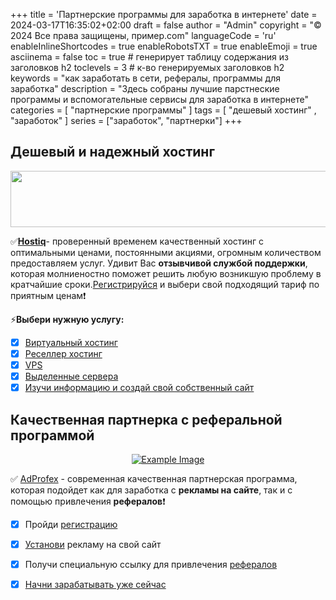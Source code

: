 +++
title = 'Партнерские программы для заработка в интернете'
date = 2024-03-17T16:35:02+02:00
draft = false
author = "Admin"
copyright = "© 2024 Все права защищены, пример.com"
languageCode = 'ru'
enableInlineShortcodes = true
enableRobotsTXT = true
enableEmoji = true
asciinema = false
toc = true # генерирует таблицу содержания из заголовков h2
toclevels = 3 # к-во генерируемых заголовков h2
keywords = "как заработать в сети, рефералы, программы для заработка"
description = "Здесь собраны лучшие парстнеские программы и вспомогательные сервисы для заработка в интернете"
categories = [ "партнерские программы" ]
tags = [ "дешевый хостинг" , "заработок" ]
series = ["заработок", "партнерки"]
+++

## Дешевый и надежный хостинг

<center>

<a href="https://hostiq.ua/clients/aff.php?aff=7159&bid=77" rel="nofollow"><img src="https://hostiq.ua/images/aff-banners/WP_hosting_728x90.png" width="728" height="90" alt="" title="" border="0"/></a>

</center>

✅[**Hostiq**](https://hostiq.ua/clients/aff.php?aff=7159)- проверенный временем качественный хостинг с оптимальными ценами, постоянными акциями, огромным количеством предоставляем услуг. Удивит Вас **отзывчивой службой поддержки**, которая молниеностно поможет решить любую возникшую проблему в кратчайшие сроки.[Регистрируйся](https://hostiq.ua/clients/aff.php?aff=7159) и выбери свой подходящий тариф по приятным ценам❗


⚡**Выбери нужную услугу:**
- [x] [Виртуальный хостинг](https://hostiq.ua/clients/aff.php?aff=7159&lid=3)
- [x] [Реселлер хостинг](https://hostiq.ua/clients/aff.php?aff=7159&lid=4)
- [x] [VPS](https://hostiq.ua/clients/aff.php?aff=7159&lid=5)
- [x] [Выделенные сервера](https://hostiq.ua/clients/aff.php?aff=7159&lid=6)
- [x] [Изучи информацию и создай свой собственный сайт](https://hostiq.ua/clients/aff.php?aff=7159&lid=7)

## Качественная партнерка с реферальной программой

<center>

[![Example Image](/work/adprofex.jpg)](https://cabinet.adprofex.com/signup?pid=151966)

</center>


✅ [AdProfex](https://cabinet.adprofex.com/signup?pid=151966) - современная качественная партнерская программа, которая подойдет как для заработка с **рекламы на сайте**, так и с помощью привлечения **рефералов**❗

- [x] Пройди [регистрацию](https://cabinet.adprofex.com/signup?pid=151966)
- [x] [Установи](https://cabinet.adprofex.com/signup?pid=151966) рекламу на свой сайт
- [x]  Получи специальную ссылку для привлечения [рефералов](https://cabinet.adprofex.com/signup?pid=151966)
- [x] [Начни зарабатывать уже сейчас](https://cabinet.adprofex.com/signup?pid=151966)


